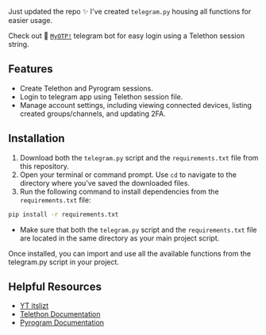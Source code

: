 Just updated the repo ✨ I've created `telegram.py` housing all functions for easier usage.

Check out 🤖 [`MyOTP!`](https://www.t.me/myotprobot) telegram bot for easy login using a Telethon session string.


## Features
- Create Telethon and Pyrogram sessions.
- Login to telegram app using Telethon session file.
- Manage account settings, including viewing connected devices, listing created groups/channels, and updating 2FA.


## Installation

1. Download both the `telegram.py` script and the `requirements.txt` file from this repository.
2. Open your terminal or command prompt. Use `cd` to navigate to the directory where you’ve saved the downloaded files.
3. Run the following command to install dependencies from the `requirements.txt` file:
  
  ```sh
  pip install -r requirements.txt
  ```

   - Make sure that both the `telegram.py` script and the `requirements.txt` file are located in the same directory as your main project script.

Once installed, you can import and use all the available functions from the telegram.py script in your project.

## Helpful Resources
- [YT itslizt](https://www.youtube.com/@_nft)
- [Telethon Documentation](https://docs.telethon.dev/en/stable/basic/quick-start.html)
- [Pyrogram Documentation](https://docs.pyrogram.org/intro/quickstart)
